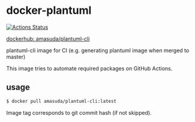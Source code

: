 # docker-plantuml

[![Actions Status](https://github.com/go-zen-chu/docker-plantuml/workflows/push-image/badge.svg)](https://github.com/go-zen-chu/docker-plantuml/actions)

[dockerhub: amasuda/plantuml-cli](https://hub.docker.com/repository/docker/amasuda/plantuml-cli)

plantuml-cli image for CI (e.g. generating plantuml image when merged to master)

This image tries to automate required packages on GitHub Actions.

## usage

```bash
$ docker pull amasuda/plantuml-cli:latest
```

Image tag corresponds to git commit hash (if not skipped).